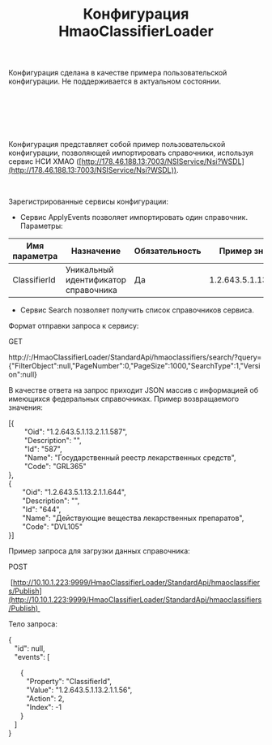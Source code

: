﻿---
layout: default
title: Конфигурация HmaoClassifierLoader
position: 
categories: 
tags: 
---

Конфигурация сделана в качестве примера пользовательской конфигурации. Не поддерживается в актуальном состоянии.

 

 

 

Конфигурация представляет собой пример пользовательской конфигурации, позволяющей импортировать справочники, используя сервис НСИ ХМАО ([http://178.46.188.13:7003/NSIService/Nsi?WSDL](http://178.46.188.13:7003/NSIService/Nsi?WSDL)).

 

Зарегистрированные сервисы конфигурации:

* Сервис ApplyEvents позволяет импортировать один справочник.   
Параметры:

|Имя параметра|Назначение|Обязательность|Пример значения|
|-------------|----------|--------------|---------------|
|ClassifierId|Уникальный идентификатор справочника|Да|1.2.643.5.1.13.2.1.1.56|

  
  




* Сервис Search позволяет получить список справочников сервиса. 

Формат отправки запроса к сервису:

GET

http://<ServerName>:<PortName>/HmaoClassifierLoader/StandardApi/hmaoclassifiers/search/?query= {"FilterObject":null,"PageNumber":0,"PageSize":1000,"SearchType":1,"Version":null}

В качестве ответа на запрос приходит JSON массив с информацией об имеющихся федеральных справочниках. Пример возвращаемого значения:

[{  
        "Oid": "1.2.643.5.1.13.2.1.1.587",  
        "Description": "",  
        "Id": "587",  
        "Name": "Государственный реестр лекарственных средств",  
        "Code": "GRL365"  
},  
{  
       "Oid": "1.2.643.5.1.13.2.1.1.644",  
       "Description": "",  
       "Id": "644",  
       "Name": "Действующие вещества лекарственных препаратов",  
       "Code": "DVL105"  
}]



Пример запроса для загрузки данных справочника:

POST

 [http://10.10.1.223:9999/HmaoClassifierLoader/StandardApi/hmaoclassifiers/Publish](http://10.10.1.223:9999/HmaoClassifierLoader/StandardApi/hmaoclassifiers/Publish) 

Тело запроса:

{  
   "id": null,  
   "events": [     

      {  
         "Property": "ClassifierId",  
         "Value": "1.2.643.5.1.13.2.1.1.56",  
         "Action": 2,  
         "Index": -1  
      }  
   ]  
}

 

 

